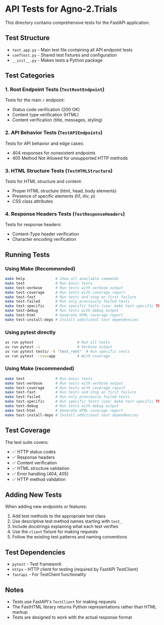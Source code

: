 # API Tests for Agno-2.Trials

This directory contains comprehensive tests for the FastAPI application.

## Test Structure

- `test_app.py` - Main test file containing all API endpoint tests
- `conftest.py` - Shared test fixtures and configuration
- `__init__.py` - Makes tests a Python package

## Test Categories

### 1. Root Endpoint Tests (`TestRootEndpoint`)
Tests for the main `/` endpoint:
- Status code verification (200 OK)
- Content type verification (HTML)
- Content verification (title, messages, styling)

### 2. API Behavior Tests (`TestAPIEndpoints`)
Tests for API behavior and edge cases:
- 404 responses for nonexistent endpoints
- 405 Method Not Allowed for unsupported HTTP methods

### 3. HTML Structure Tests (`TestHTMLStructure`)
Tests for HTML structure and content:
- Proper HTML structure (html, head, body elements)
- Presence of specific elements (h1, div, p)
- CSS class attributes

### 4. Response Headers Tests (`TestResponseHeaders`)
Tests for response headers:
- Content-Type header verification
- Character encoding verification

## Running Tests

### Using Make (Recommended)
```bash
make help              # Show all available commands
make test              # Run basic tests
make test-verbose      # Run tests with verbose output
make test-coverage     # Run tests with coverage report
make test-fast         # Run tests and stop on first failure
make test-failed       # Run only previously failed tests
make test-specific     # Run specific tests (use: make test-specific TEST="test_name")
make test-debug        # Run tests with debug output
make test-html         # Generate HTML coverage report
make test-install-deps # Install additional test dependencies
```

### Using pytest directly
```bash
uv run pytest                    # Run all tests
uv run pytest -v                 # Verbose output
uv run pytest tests/ -k "test_root"  # Run specific tests
uv run pytest --cov=app          # With coverage
```

### Using Make (recommended)
```bash
make test              # Run basic tests
make test-verbose      # Run tests with verbose output
make test-coverage     # Run tests with coverage report
make test-fast         # Run tests and stop on first failure
make test-failed       # Run only previously failed tests
make test-specific     # Run specific tests (use: make test-specific TEST="test_name")
make test-debug        # Run tests with debug output
make test-html         # Generate HTML coverage report
make test-install-deps # Install additional test dependencies
```

## Test Coverage

The test suite covers:
- ✅ HTTP status codes
- ✅ Response headers
- ✅ Content verification
- ✅ HTML structure validation
- ✅ Error handling (404, 405)
- ✅ HTTP method validation

## Adding New Tests

When adding new endpoints or features:

1. Add test methods to the appropriate test class
2. Use descriptive test method names starting with `test_`
3. Include docstrings explaining what each test verifies
4. Use the `client` fixture for making requests
5. Follow the existing test patterns and naming conventions

## Test Dependencies

- `pytest` - Test framework
- `httpx` - HTTP client for testing (required by FastAPI TestClient)
- `fastapi` - For TestClient functionality

## Notes

- Tests use FastAPI's `TestClient` for making requests
- The FastHTML library returns Python representations rather than HTML markup
- Tests are designed to work with the actual response format
